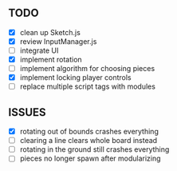 ## TODO
- [x] clean up Sketch.js
- [x] review InputManager.js
- [ ] integrate UI
- [x] implement rotation
- [ ] implement algorithm for choosing pieces
- [x] implement locking player controls
- [ ] replace multiple script tags with modules
## ISSUES
- [x] rotating out of bounds crashes everything
- [ ] clearing a line clears whole board instead
- [ ] rotating in the ground still crashes everything
- [ ] pieces no longer spawn after modularizing
